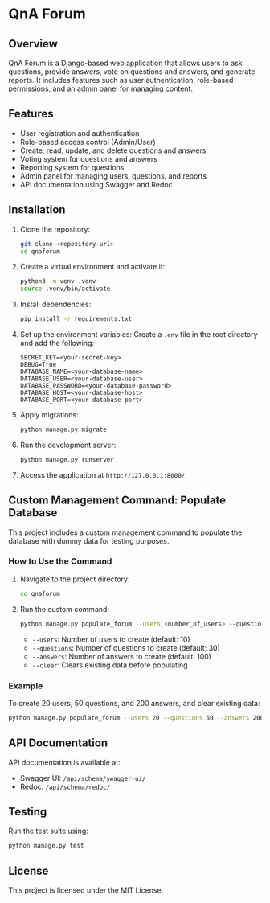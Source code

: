 # QnA Forum

## Overview
QnA Forum is a Django-based web application that allows users to ask questions, provide answers, vote on questions and answers, and generate reports. It includes features such as user authentication, role-based permissions, and an admin panel for managing content.

## Features
- User registration and authentication
- Role-based access control (Admin/User)
- Create, read, update, and delete questions and answers
- Voting system for questions and answers
- Reporting system for questions
- Admin panel for managing users, questions, and reports
- API documentation using Swagger and Redoc

## Installation

1. Clone the repository:
   ```bash
   git clone <repository-url>
   cd qnaforum
   ```

2. Create a virtual environment and activate it:
   ```bash
   python3 -m venv .venv
   source .venv/bin/activate
   ```

3. Install dependencies:
   ```bash
   pip install -r requirements.txt
   ```

4. Set up the environment variables:
   Create a `.env` file in the root directory and add the following:
   ```env
   SECRET_KEY=<your-secret-key>
   DEBUG=True
   DATABASE_NAME=<your-database-name>
   DATABASE_USER=<your-database-user>
   DATABASE_PASSWORD=<your-database-password>
   DATABASE_HOST=<your-database-host>
   DATABASE_PORT=<your-database-port>
   ```

5. Apply migrations:
   ```bash
   python manage.py migrate
   ```

6. Run the development server:
   ```bash
   python manage.py runserver
   ```

7. Access the application at `http://127.0.0.1:8000/`.

## Custom Management Command: Populate Database

This project includes a custom management command to populate the database with dummy data for testing purposes.

### How to Use the Command

1. Navigate to the project directory:
   ```bash
   cd qnaforum
   ```

2. Run the custom command:
   ```bash
   python manage.py populate_forum --users <number_of_users> --questions <number_of_questions> --answers <number_of_answers> [--clear]
   ```

   - `--users`: Number of users to create (default: 10)
   - `--questions`: Number of questions to create (default: 30)
   - `--answers`: Number of answers to create (default: 100)
   - `--clear`: Clears existing data before populating

### Example
To create 20 users, 50 questions, and 200 answers, and clear existing data:
```bash
python manage.py populate_forum --users 20 --questions 50 --answers 200 --clear
```

## API Documentation

API documentation is available at:
- Swagger UI: `/api/schema/swagger-ui/`
- Redoc: `/api/schema/redoc/`

## Testing

Run the test suite using:
```bash
python manage.py test
```

## License
This project is licensed under the MIT License.